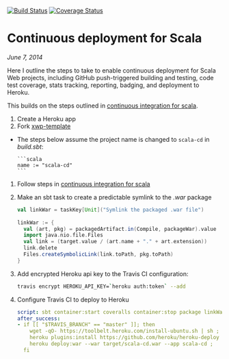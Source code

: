 [![Build Status](https://travis-ci.org/earldouglas/scala-cd.svg?branch=master)](https://travis-ci.org/earldouglas/scala-cd)
[![Coverage Status](https://coveralls.io/repos/earldouglas/scala-cd/badge.png)](https://coveralls.io/r/earldouglas/scala-cd)

# Continuous deployment for Scala

*June 7, 2014*

Here I outline the steps to take to enable continuous deployment for Scala
Web projects, including GitHub push-triggered building and testing, code test
coverage, stats tracking, reporting, badging, and deployment to Heroku.

This builds on the steps outlined in [continuous integration for scala](https://github.com/earldouglas/scala-ci#continuous-integration-for-scala).

1. Create a Heroku app
1. Fork [xwp-template](https://github.com/earldouglas/xwp-template)
  * The steps below assume the project name is changed to `scala-cd` in *build.sbt*:

        ```scala
        name := "scala-cd"
        ```

1. Follow steps in [continuous integration for scala](https://github.com/earldouglas/scala-ci#continuous-integration-for-scala)
1. Make an sbt task to create a predictable symlink to the *.war* package

      ```scala
      val linkWar = taskKey[Unit]("Symlink the packaged .war file")
        
      linkWar := {
        val (art, pkg) = packagedArtifact.in(Compile, packageWar).value
        import java.nio.file.Files
        val link = (target.value / (art.name + "." + art.extension))
        link.delete
        Files.createSymbolicLink(link.toPath, pkg.toPath)
      }
      ```

1. Add encrypted Heroku api key to the Travis CI configuration:

      ```bash
      travis encrypt HEROKU_API_KEY=`heroku auth:token` --add
      ```

1. Configure Travis CI to deploy to Heroku

      ```yaml
      script: sbt container:start coveralls container:stop package linkWar
      after_success:
      - if [[ "$TRAVIS_BRANCH" == "master" ]]; then
          wget -qO- https://toolbelt.heroku.com/install-ubuntu.sh | sh ;
          heroku plugins:install https://github.com/heroku/heroku-deploy ;
          heroku deploy:war --war target/scala-cd.war --app scala-cd ;
        fi
      ```

